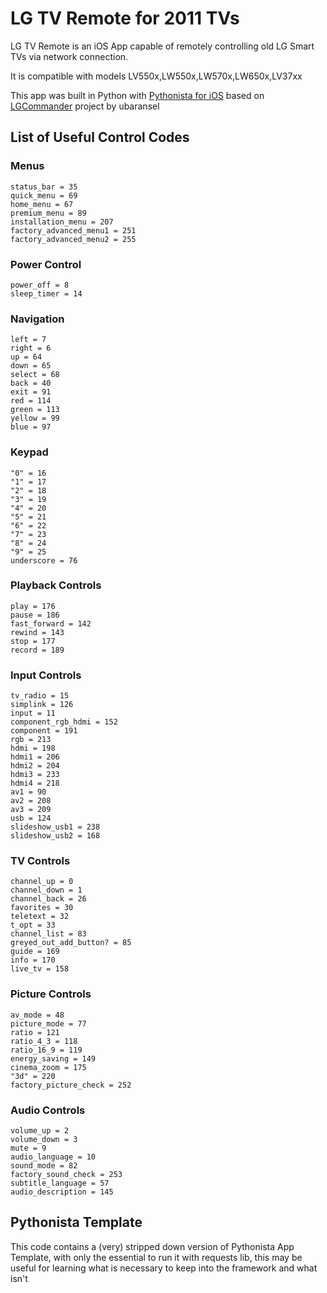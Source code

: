 # LG TV Remote for 2011 TVs

LG TV Remote is an iOS App capable of remotely controlling old LG Smart TVs via network connection.

It is compatible with models LV550x,LW550x,LW570x,LW650x,LV37xx

This app was built in Python with [Pythonista for iOS](http://omz-software.com/pythonista) based on [LGCommander](https://github.com/ubaransel/lgcommander) project by ubaransel

## List of Useful Control Codes

### Menus
	status_bar = 35
	quick_menu = 69
	home_menu = 67
	premium_menu = 89
	installation_menu = 207
	factory_advanced_menu1 = 251
	factory_advanced_menu2 = 255

### Power Control
	power_off = 8
	sleep_timer = 14

### Navigation
	left = 7
	right = 6
	up = 64
	down = 65
	select = 68
	back = 40
	exit = 91
	red = 114
	green = 113
	yellow = 99
	blue = 97

### Keypad
	"0" = 16
	"1" = 17
	"2" = 18
	"3" = 19
	"4" = 20
	"5" = 21
	"6" = 22
	"7" = 23
	"8" = 24
	"9" = 25
	underscore = 76

### Playback Controls
	play = 176
	pause = 186
	fast_forward = 142
	rewind = 143
	stop = 177
	record = 189

### Input Controls
	tv_radio = 15
	simplink = 126
	input = 11
	component_rgb_hdmi = 152
	component = 191
	rgb = 213
	hdmi = 198
	hdmi1 = 206
	hdmi2 = 204
	hdmi3 = 233
	hdmi4 = 218
	av1 = 90
	av2 = 208
	av3 = 209
	usb = 124
	slideshow_usb1 = 238
	slideshow_usb2 = 168

### TV Controls
	channel_up = 0
	channel_down = 1
	channel_back = 26
	favorites = 30
	teletext = 32
	t_opt = 33
	channel_list = 83
	greyed_out_add_button? = 85
	guide = 169
	info = 170
	live_tv = 158

### Picture Controls
	av_mode = 48
	picture_mode = 77
	ratio = 121
	ratio_4_3 = 118
	ratio_16_9 = 119
	energy_saving = 149
	cinema_zoom = 175
	"3d" = 220
	factory_picture_check = 252

### Audio Controls
	volume_up = 2
	volume_down = 3
	mute = 9
	audio_language = 10
	sound_mode = 82
	factory_sound_check = 253
	subtitle_language = 57
	audio_description = 145

## Pythonista Template

This code contains a (very) stripped down version of Pythonista App Template, with only the essential to run it with requests lib, this may be useful for learning what is necessary to keep into the framework and what isn't


